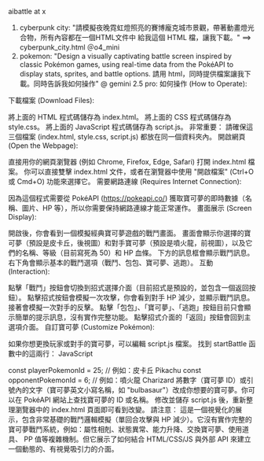 aibattle at x
1. cyberpunk city: "請模擬夜晚霓虹燈照亮的賽博龐克城市景觀，帶著動畫燈光合物，所有內容都在一個HTML文件中
給我這個 HTML 檔，讓我下載。" ==> cyberpunk_city.html ＠o4_mini
2. pokemon: "Design a visually captivating battle screen inspired by classic Pokémon games, using real-time data from the PokéAPI to display stats, sprites, and battle options. 請用 html，同時提供檔案讓我下載。同時告訴我如何操作"  @ gemini 2.5 pro:
如何操作 (How to Operate):

下載檔案 (Download Files):

將上面的 HTML 程式碼儲存為 index.html。
將上面的 CSS 程式碼儲存為 style.css。
將上面的 JavaScript 程式碼儲存為 script.js。
非常重要： 請確保這三個檔案 (index.html, style.css, script.js) 都放在同一個資料夾內。
開啟網頁 (Open the Webpage):

直接用你的網頁瀏覽器 (例如 Chrome, Firefox, Edge, Safari) 打開 index.html 檔案。
你可以直接雙擊 index.html 文件，或者在瀏覽器中使用 "開啟檔案" (Ctrl+O 或 Cmd+O) 功能來選擇它。
需要網路連線 (Requires Internet Connection):

因為這個程式需要從 PokéAPI (https://pokeapi.co/) 獲取寶可夢的即時數據（名稱、圖片、HP 等），所以你需要保持網路連線才能正常運作。
畫面展示 (Screen Display):

開啟後，你會看到一個模擬經典寶可夢遊戲的戰鬥畫面。
畫面會顯示你選擇的寶可夢（預設是皮卡丘，後視圖）和對手寶可夢（預設是噴火龍，前視圖），以及它們的名稱、等級（目前寫死為 50）和 HP 血條。
下方的訊息框會顯示戰鬥訊息。
右下角會顯示基本的戰鬥選項（戰鬥、包包、寶可夢、逃跑）。
互動 (Interaction):

點擊「戰鬥」按鈕會切換到招式選擇介面（目前招式是預設的，並包含一個返回按鈕）。
點擊招式按鈕會模擬一次攻擊，你會看到對手 HP 減少，並顯示戰鬥訊息。接著會模擬一次對手的反擊。
點擊「包包」、「寶可夢」、「逃跑」按鈕目前只會顯示簡單的提示訊息，沒有實作完整功能。
點擊招式介面的「返回」按鈕會回到主選項介面。
自訂寶可夢 (Customize Pokémon):

如果你想更換玩家或對手的寶可夢，可以編輯 script.js 檔案。
找到 startBattle 函數中的這兩行：
JavaScript

const playerPokemonId = 25; // 例如：皮卡丘 Pikachu
const opponentPokemonId = 6; // 例如：噴火龍 Charizard
將數字（寶可夢 ID）或引號內的文字（寶可夢英文小寫名稱，如 "bulbasaur"）改成你想要的寶可夢。你可以在 PokéAPI 網站上查找寶可夢的 ID 或名稱。
修改並儲存 script.js 後，重新整理瀏覽器中的 index.html 頁面即可看到改變。
請注意： 這是一個視覺化的展示，包含非常基礎的戰鬥邏輯模擬（單回合攻擊與 HP 減少）。它沒有實作完整的寶可夢戰鬥系統，例如：屬性相剋、狀態異常、能力升降、交換寶可夢、使用道具、 PP 值等複雜機制。但它展示了如何結合 HTML/CSS/JS 與外部 API 來建立一個動態的、有視覺吸引力的介面。
